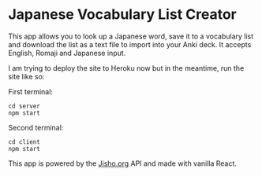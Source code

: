 #  Japanese Vocabulary List Creator

This app allows you to look up a Japanese word, save it to a vocabulary list and download the list as a text file to import into your Anki deck. It accepts English, Romaji and Japanese input.  

I am trying to deploy the site to Heroku now but in the meantime, run the site like so:  

First terminal:  
```
cd server  
npm start  
```

Second terminal:  
```
cd client  
npm start  
```

This app is powered by the [Jisho.org](https://jisho.org/) API and made with vanilla React.
